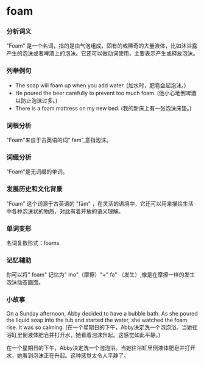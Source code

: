 # foam

### 分析词义

  

"Foam" 是一个名词，指的是由气泡组成，固有的或稀奇的大量液体，比如沐浴露产生的泡沫或者啤酒上的泡沫。它还可以做动词使用，主要表示产生或释放泡沫。

  

### 列举例句

  

*   The soap will foam up when you add water. (加水时，肥皂会起泡沫。)
*   He poured the beer carefully to prevent too much foam. (他小心地倒啤酒以防止泡沫过多。)
*   There is a foam mattress on my new bed. (我的新床上有一张泡沫床垫。)

  

### 词根分析

  

"Foam"来自于古英语的词" fam",意指泡沫。

  

### 词缀分析

  

"Foam"是无词缀的单词。

  

### 发展历史和文化背景

  

"Foam" 这个词源于古英语的 "fām" ，在灵活的语境中，它还可以用来描绘生活中各种泡沫状的物质，对此有着开放的语义理解。

  

### 单词变形

  

名词复数形式：foams

  

### 记忆辅助

  

你可以将" foam" 记忆为" mo"（摩擦）"+" fa" （发生）,像是在摩擦一样的发生泡沫动态画面。

  

### 小故事

  

On a Sunday afternoon, Abby decided to have a bubble bath. As she poured the liquid soap into the tub and started the water, she watched the foam rise. It was so calming. (在一个星期日的下午，Abby决定洗一个泡泡浴。当她往浴缸里倒液体肥皂并打开水，她看着泡沫升起。这感觉如此平静。)

  

在一个星期日的下午，Abby决定洗一个泡泡浴。当她往浴缸里倒液体肥皂并打开水，她看到泡沫正在升起。这种感觉太令人平静了。
